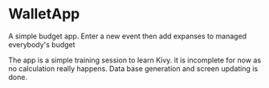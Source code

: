 # WalletApp

A simple budget app.
Enter a new event then add expanses to managed everybody's budget

The app is a simple training session to learn Kivy. 
it is incomplete for now as no calculation really happens.
Data base generation and screen updating is done. 

